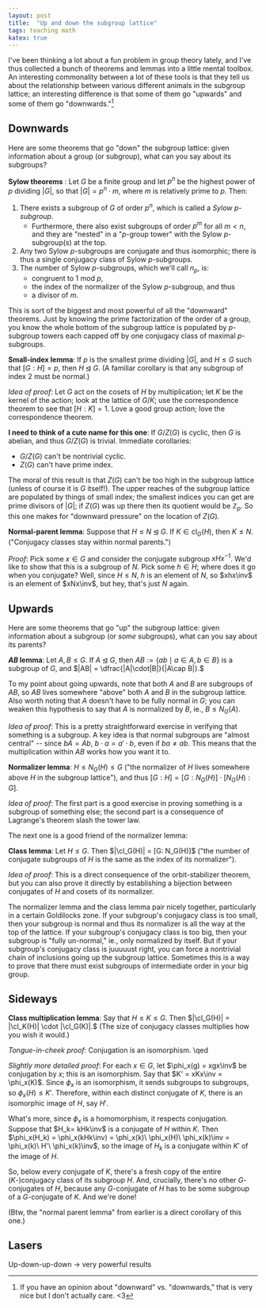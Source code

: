 ```yaml
---
layout: post
title:  "Up and down the subgroup lattice"
tags: teaching math
katex: true
---
```


I've been thinking a lot about a fun problem in group theory lately, and I've thus collected a bunch of theorems and lemmas into a little mental toolbox. An interesting commonality between a lot of these tools is that they tell us about the relationship between various different animals in the subgroup lattice; an interesting difference is that some of them go "upwards" and some of them go "downwards."[^1]

## Downwards

Here are some theorems that go "down" the subgroup lattice: given information about a group (or subgroup), what can you say about its subgroups?

**Sylow theorems** : Let $G$ be a finite group and let $p^n$ be the highest power of $p$ dividing $|G|$, so that $|G| = p^n \cdot m$, where $m$ is relatively prime to $p$. Then:
1. There exists a subgroup of $G$ of order $p^n$, which is called a *Sylow $p$-subgroup*.
    - Furthermore, there also exist subgroups of order $p^m$ for all $m<n$, and they are "nested" in a "$p$-group tower" with the Sylow $p$-subgroup(s) at the top.
2. Any two Sylow $p$-subgroups are conjugate and thus isomorphic; there is thus a single conjugacy class of Sylow $p$-subgroups.
3. The number of Sylow $p$-subgroups, which we'll call $n_p$, is:
    - congruent to 1 mod $p$,
    - the index of the normalizer of the Sylow $p$-subgroup, and thus
    - a divisor of $m$.

This is sort of the biggest and most powerful of all the "downward" theorems. Just by knowing the prime factorization of the order of a group, you know the whole bottom of the subgroup lattice is populated by $p$-subgroup towers each capped off by one conjugacy class of maximal $p$-subgroups.

**Small-index lemma**: If $p$ is the smallest prime dividing $|G|$, and $H\leq G$ such that $[G:H] = p$, then $H \unlhd G$. (A familiar corollary is that any subgroup of index 2 must be normal.)

*Idea of proof*: Let $G$ act on the cosets of $H$ by multiplication; let $K$ be the kernel of the action; look at the lattice of $G/K$; use the correspondence theorem to see that $[H:K] = 1$. Love a good group action; love the correspondence theorem.

**I need to think of a cute name for this one**: If $G/Z(G)$ is cyclic, then $G$ is abelian, and thus $G/Z(G)$ is trivial. Immediate corollaries:
- $G/Z(G)$ can't be nontrivial cyclic.
- $Z(G)$ can't have prime index.

The moral of this result is that $Z(G)$ can't be too high in the subgroup lattice (unless of course it is $G$ itself!). The upper reaches of the subgroup lattice are populated by things of small index; the smallest indices you can get are prime divisors of $|G|$; if $Z(G)$ was up there then its quotient would be $\mathbb{Z}_p$. So this one makes for "downward pressure" on the location of $Z(G)$.

**Normal-parent lemma**: Suppose that $H\leq N \unlhd G$. If $\newcommand\cl{\operatorname{cl}} K\in \cl_G(H)$, then $K \leq N$. ("Conjugacy classes stay within normal parents.")

*Proof*: Pick some $x\in G$ and consider the conjugate subgroup $\newcommand\inv{^{-1}} xHx\inv$. We'd like to show that this is a subgroup of $N$. Pick some $h\in H$; where does it go when you conjugate? Well, since $H \leq N$, $h$ is an element of $N$, so $xhx\inv$ is an element of $xNx\inv$, but hey, that's just $N$ again. 

## Upwards

Here are some theorems that go "up" the subgroup lattice: given information about a subgroup (or *some* subgroups), what can you say about its parents?

**$AB$ lemma**: Let $A, B \leq G$. If $A\unlhd G$, then $AB := \{ab\mid a\in A, b\in B\}$ is a subgroup of $G$, and $|AB| = \dfrac{|A|\cdot|B|}{|A\cap B|}.$

To my point about going upwards, note that both $A$ and $B$ are subgroups of $AB$, so $AB$ lives somewhere "above" both $A$ and $B$ in the subgroup lattice. Also worth noting that $A$ doesn't have to be fully normal in $G$; you can weaken this hypothesis to say that $A$ is normalized by $B$, ie., $B\leq N_G(A)$.

*Idea of proof*: This is a pretty straightforward exercise in verifying that something is a subgroup. A key idea is that normal subgroups are "almost central" -- since $bA = Ab$, $b\cdot a = a' \cdot b$, even if $ba \neq ab$. This means that the multiplication within $AB$ works how you want it to.

**Normalizer lemma**: $H\leq N_G(H) \leq G$ ("the normalizer of $H$ lives somewhere above $H$ in the subgroup lattice"), and thus $[G:H] = [G:N_G(H)]\cdot [N_G(H):G]$.

*Idea of proof*: The first part is a good exercise in proving something is a subgroup of something else; the second part is a consequence of Lagrange's theorem slash the tower law.

The next one is a good friend of the normalizer lemma:

**Class lemma**: Let $H\leq G$. Then $|\cl_G(H)| = [G: N_G(H)]$ ("the number of conjugate subgroups of $H$ is the same as the index of its normalizer").

*Idea of proof*: This is a direct consequence of the orbit-stabilizer theorem, but you can also prove it directly by establishing a bijection between conjugates of $H$ and cosets of its normalizer.

The normalizer lemma and the class lemma pair nicely together, particularly in a certain Goldilocks zone. If your subgroup's conjugacy class is too small, then your subgroup is normal and thus its normalizer is all the way at the top of the lattice. If your subgroup's conjugacy class is too big, then your subgroup is "fully un-normal," ie., only normalized by itself. But if your subgroup's conjugacy class is juuuuust right, you can force a nontrivial chain of inclusions going up the subgroup lattice. Sometimes this is a way to prove that there must exist subgroups of intermediate order in your big group.

## Sideways

**Class multiplication lemma**: Say that $H \leq K \leq G$. Then $|\cl_G(H)| = |\cl_K(H)| \cdot |\cl_G(K)|.$ (The size of conjugacy classes multiplies how you wish it would.)

*Tongue-in-cheek proof*: Conjugation is an isomorphism. \qed

*Slightly more detailed proof*: For each $x\in G$, let $\phi_x(g) = xgx\inv$ be conjugation by $x$; this is an isomorphism. Say that $K' = xKx\inv = \phi_x(K)$. Since $\phi_x$ is an isomorphism, it sends subgroups to subgroups, so $\phi_x(H) \leq K'$. Therefore, within each distinct conjugate of $K$, there is an isomorphic image of $H$, say $H'$.

What's more, since $\phi_x$ is a homomorphism, it respects conjugation. Suppose that $H_k= kHk\inv$ is a conjugate of $H$ within $K$. Then $\phi_x(H_k) = \phi_x(kHk\inv) = \phi_x(k)\ \phi_x(H)\ \phi_x(k)\inv = \phi_x(k)\ H'\ \phi_x(k)\inv$, so the image of $H_k$ is a conjugate within $K'$ of the image of $H$. 

So, below every conjugate of $K$, there's a fresh copy of the entire ($K$-)conjugacy class of its subgroup $H$. And, crucially, there's no other $G$-conjugates of $H$, because any $G$-conjugate of $H$ has to be some subgroup of a $G$-conjugate of $K$. And we're done!

(Btw, the "normal parent lemma" from earlier is a direct corollary of this one.)

## Lasers

Up-down-up-down -> very powerful results


[^1]: If you have an opinion about "downward" vs. "downwards," that is very nice but I don't actually care. <3